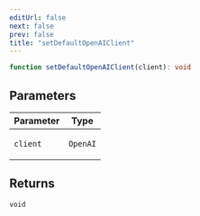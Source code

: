 ```yaml
---
editUrl: false
next: false
prev: false
title: "setDefaultOpenAIClient"
---
```


```ts
function setDefaultOpenAIClient(client): void
```

## Parameters

<table>
<thead>
<tr>
<th>Parameter</th>
<th>Type</th>
</tr>
</thead>
<tbody>
<tr>
<td>

`client`

</td>
<td>

`OpenAI`

</td>
</tr>
</tbody>
</table>

## Returns

`void`
